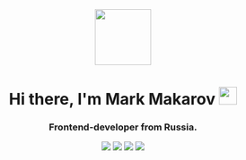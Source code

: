 <div id="header" align="center">
  <img src="https://media.tenor.com/09uldTF_OnIAAAAd/squirrel-dancing-squirrel.gif" width="100"/>
  <h1 align="center">Hi there, I'm Mark Makarov 
<img src="https://github.com/blackcater/blackcater/raw/main/images/Hi.gif" height="32"/></h1>
<h3 align="center">Frontend-developer from Russia.</h3>
  
  <div id="badges">
   <img src="https://img.shields.io/badge/Telegram-blue?style=for-the-badge&logo=Telegram&logoColor=white"/>
    <img src="https://img.shields.io/badge/VK-blue?style=for-the-badge&logo=VK&logoColor=white"/>
    <img src="https://img.shields.io/badge/Whats'up-green?style=for-the-badge&logo=Whats'up&logoColor=white"/>
    <img src="https://img.shields.io/badge/Github-black?style=for-the-badge&logo=Github&logoColor=white"/>
</div>
</div>
